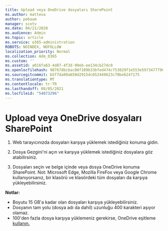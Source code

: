 ```yaml
---
title: Upload veya OneDrive dosyaları SharePoint
ms.author: matteva
author: pebaum
manager: scotv
ms.date: 04/21/2020
ms.audience: Admin
ms.topic: article
ms.service: o365-administration
ROBOTS: NOINDEX, NOFOLLOW
localization_priority: Normal
ms.collection: Adm_O365
ms.custom: ''
ms.assetid: a016fa63-4d87-4f3d-99eb-ee134cb27dc0
ms.openlocfilehash: 90767dbcbac08f109b33bfed474cf53829f1e553e5973477796b951acf5c8d28
ms.sourcegitcommit: b5f7da89a650d2915dc652449623c78be6247175
ms.translationtype: MT
ms.contentlocale: tr-TR
ms.lasthandoff: 08/05/2021
ms.locfileid: "54073296"
---
```

# <a name="upload-files-to-onedrive-or-sharepoint"></a>Upload veya OneDrive dosyaları SharePoint

1. Web tarayıcınızda dosyaları karşıya yüklemek istediğiniz konuma gidin.
    
2. Dosya Gezgini'ni açın ve karşıya yüklemek istediğiniz dosyalara göz atabilirsiniz.
    
3. Dosyaları seçin ve belge içinde veya dosya OneDrive konuma SharePoint. Not: Microsoft Edge, Mozilla FireFox veya Google Chrome kullanıyorsanız, bir klasörü ve klasördeki tüm dosyaları da karşıya yükleyebilirsiniz.
    
**Notlar:**
- Boyutu 15 GB'a kadar olan dosyaları karşıya yükleyebilirsiniz. 
- Dosyanın tam yolu (dosya adı da dahil) uzunluğu 400 karakteri aşıyor olamaz. 
- 100'den fazla dosya karşıya yüklemeniz gerekirse, OneDrive eşitleme [kullanın.](https://go.microsoft.com/fwlink/?linkid=866427) 
  

